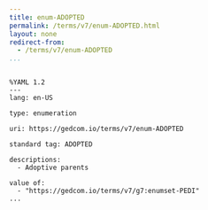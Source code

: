 ```yaml
---
title: enum-ADOPTED
permalink: /terms/v7/enum-ADOPTED.html
layout: none
redirect-from:
  - /terms/v7/enum-ADOPTED
...
```


```

%YAML 1.2
---
lang: en-US

type: enumeration

uri: https://gedcom.io/terms/v7/enum-ADOPTED

standard tag: ADOPTED

descriptions:
  - Adoptive parents

value of:
  - "https://gedcom.io/terms/v7/g7:enumset-PEDI"
...

```
